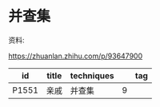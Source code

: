 # 并查集

资料:

https://zhuanlan.zhihu.com/p/93647900

| id    | title | techniques |      | tag  |
| ----- | ----- | ---------- | ---- | ---- |
| P1551 | 亲戚  | 并查集     | 9    |      |


